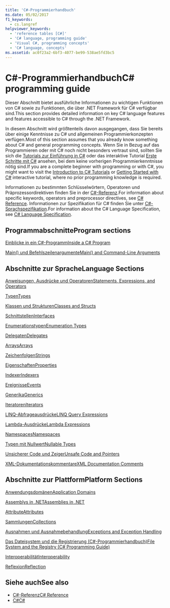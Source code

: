```yaml
---
title: 'C#-Programmierhandbuch'
ms.date: 05/02/2017
f1_keywords:
  - cs.langref
helpviewer_keywords:
  - 'reference tables [C#]'
  - 'C# language, programming guide'
  - 'Visual C#, programming concepts'
  - 'C# language, concepts'
ms.assetid: ac0f23a2-6bf3-4077-be99-538ae5fd3bc5
---
```

# <a name="c-programming-guide"></a><span data-ttu-id="f5a73-102">C#-Programmierhandbuch</span><span class="sxs-lookup"><span data-stu-id="f5a73-102">C# programming guide</span></span>
<span data-ttu-id="f5a73-103">Dieser Abschnitt bietet ausführliche Informationen zu wichtigen Funktionen von C# sowie zu Funktionen, die über .NET Framework für C# verfügbar sind.</span><span class="sxs-lookup"><span data-stu-id="f5a73-103">This section provides detailed information on key C# language features and features accessible to C# through the .NET Framework.</span></span>  
  
 <span data-ttu-id="f5a73-104">In diesem Abschnitt wird größtenteils davon ausgegangen, dass Sie bereits über einige Kenntnisse zu C# und allgemeinen Programmierkonzepten verfügen.</span><span class="sxs-lookup"><span data-stu-id="f5a73-104">Most of this section assumes that you already know something about C# and general programming concepts.</span></span> <span data-ttu-id="f5a73-105">Wenn Sie in Bezug auf das Programmieren oder mit C# noch nicht besonders vertraut sind, sollten Sie sich die [Tutorials zur Einführung in C#](../tutorials/intro-to-csharp/index.md) oder das interaktive Tutorial [Erste Schritte mit C#](https://www.microsoft.com/net/tutorials/csharp/getting-started) ansehen, bei dem keine vorherigen Programmierkenntnisse nötig sind.</span><span class="sxs-lookup"><span data-stu-id="f5a73-105">If you are a complete beginner with programming or with C#, you might want to visit the [Introduction to C# Tutorials](../tutorials/intro-to-csharp/index.md) or [Getting Started with C#](https://www.microsoft.com/net/tutorials/csharp/getting-started) interactive tutorial, where no prior programming knowledge is required.</span></span>  
  
 <span data-ttu-id="f5a73-106">Informationen zu bestimmten Schlüsselwörtern, Operatoren und Präprozessordirektiven finden Sie in der [C#-Referenz](../../csharp/language-reference/index.md).</span><span class="sxs-lookup"><span data-stu-id="f5a73-106">For information about specific keywords, operators and preprocessor directives, see [C# Reference](../../csharp/language-reference/index.md).</span></span> <span data-ttu-id="f5a73-107">Informationen zur Spezifikation für C# finden Sie unter [C#-Sprachspezifikation](../../csharp/language-reference/language-specification/index.md).</span><span class="sxs-lookup"><span data-stu-id="f5a73-107">For information about the C# Language Specification, see [C# Language Specification](../../csharp/language-reference/language-specification/index.md).</span></span>  
  
## <a name="program-sections"></a><span data-ttu-id="f5a73-108">Programmabschnitte</span><span class="sxs-lookup"><span data-stu-id="f5a73-108">Program sections</span></span>

[<span data-ttu-id="f5a73-109">Einblicke in ein C#-Programm</span><span class="sxs-lookup"><span data-stu-id="f5a73-109">Inside a C# Program</span></span>](../../csharp/programming-guide/inside-a-program/index.md)  
  
[<span data-ttu-id="f5a73-110">Main() und Befehlszeilenargumente</span><span class="sxs-lookup"><span data-stu-id="f5a73-110">Main() and Command-Line Arguments</span></span>](../../csharp/programming-guide/main-and-command-args/index.md)  
 
## <a name="language-sections"></a><span data-ttu-id="f5a73-111">Abschnitte zur Sprache</span><span class="sxs-lookup"><span data-stu-id="f5a73-111">Language Sections</span></span>  
[<span data-ttu-id="f5a73-112">Anweisungen, Ausdrücke und Operatoren</span><span class="sxs-lookup"><span data-stu-id="f5a73-112">Statements, Expressions, and Operators</span></span>](../../csharp/programming-guide/statements-expressions-operators/index.md)  

 [<span data-ttu-id="f5a73-113">Typen</span><span class="sxs-lookup"><span data-stu-id="f5a73-113">Types</span></span>](../../csharp/programming-guide/types/index.md)  

 [<span data-ttu-id="f5a73-114">Klassen und Strukturen</span><span class="sxs-lookup"><span data-stu-id="f5a73-114">Classes and Structs</span></span>](../../csharp/programming-guide/classes-and-structs/index.md)  
  
 [<span data-ttu-id="f5a73-115">Schnittstellen</span><span class="sxs-lookup"><span data-stu-id="f5a73-115">Interfaces</span></span>](../../csharp/programming-guide/interfaces/index.md)  

 [<span data-ttu-id="f5a73-116">Enumerationstypen</span><span class="sxs-lookup"><span data-stu-id="f5a73-116">Enumeration Types</span></span>](../../csharp/programming-guide/enumeration-types.md)  
  
 [<span data-ttu-id="f5a73-117">Delegaten</span><span class="sxs-lookup"><span data-stu-id="f5a73-117">Delegates</span></span>](../../csharp/programming-guide/delegates/index.md)  
 
 [<span data-ttu-id="f5a73-118">Arrays</span><span class="sxs-lookup"><span data-stu-id="f5a73-118">Arrays</span></span>](../../csharp/programming-guide/arrays/index.md)  
  
 [<span data-ttu-id="f5a73-119">Zeichenfolgen</span><span class="sxs-lookup"><span data-stu-id="f5a73-119">Strings</span></span>](../../csharp/programming-guide/strings/index.md)  
  
 [<span data-ttu-id="f5a73-120">Eigenschaften</span><span class="sxs-lookup"><span data-stu-id="f5a73-120">Properties</span></span>](../../csharp/programming-guide/classes-and-structs/properties.md)  
  
 [<span data-ttu-id="f5a73-121">Indexer</span><span class="sxs-lookup"><span data-stu-id="f5a73-121">Indexers</span></span>](../../csharp/programming-guide/indexers/index.md)  
  
 [<span data-ttu-id="f5a73-122">Ereignisse</span><span class="sxs-lookup"><span data-stu-id="f5a73-122">Events</span></span>](../../csharp/programming-guide/events/index.md)  
  
 [<span data-ttu-id="f5a73-123">Generika</span><span class="sxs-lookup"><span data-stu-id="f5a73-123">Generics</span></span>](../../csharp/programming-guide/generics/index.md)  
  
 [<span data-ttu-id="f5a73-124">Iteratoren</span><span class="sxs-lookup"><span data-stu-id="f5a73-124">Iterators</span></span>](../../csharp/programming-guide/concepts/iterators.md)
  
 [<span data-ttu-id="f5a73-125">LINQ-Abfrageausdrücke</span><span class="sxs-lookup"><span data-stu-id="f5a73-125">LINQ Query Expressions</span></span>](../../csharp/programming-guide/linq-query-expressions/index.md)  
  
 [<span data-ttu-id="f5a73-126">Lambda-Ausdrücke</span><span class="sxs-lookup"><span data-stu-id="f5a73-126">Lambda Expressions</span></span>](../../csharp/programming-guide/statements-expressions-operators/lambda-expressions.md)  
  
 [<span data-ttu-id="f5a73-127">Namespaces</span><span class="sxs-lookup"><span data-stu-id="f5a73-127">Namespaces</span></span>](../../csharp/programming-guide/namespaces/index.md)  
  
 [<span data-ttu-id="f5a73-128">Typen mit Nullwert</span><span class="sxs-lookup"><span data-stu-id="f5a73-128">Nullable Types</span></span>](../../csharp/programming-guide/nullable-types/index.md)  
  
 [<span data-ttu-id="f5a73-129">Unsicherer Code und Zeiger</span><span class="sxs-lookup"><span data-stu-id="f5a73-129">Unsafe Code and Pointers</span></span>](../../csharp/programming-guide/unsafe-code-pointers/index.md)  
  
 [<span data-ttu-id="f5a73-130">XML-Dokumentationskommentare</span><span class="sxs-lookup"><span data-stu-id="f5a73-130">XML Documentation Comments</span></span>](../../csharp/programming-guide/xmldoc/xml-documentation-comments.md)  
  
## <a name="platform-sections"></a><span data-ttu-id="f5a73-131">Abschnitte zur Plattform</span><span class="sxs-lookup"><span data-stu-id="f5a73-131">Platform Sections</span></span>  
 [<span data-ttu-id="f5a73-132">Anwendungsdomänen</span><span class="sxs-lookup"><span data-stu-id="f5a73-132">Application Domains</span></span>](../../framework/app-domains/application-domains.md)  
  
 [<span data-ttu-id="f5a73-133">Assemblys in .NET</span><span class="sxs-lookup"><span data-stu-id="f5a73-133">Assemblies in .NET</span></span>](../../standard/assembly/index.md)  
  
 [<span data-ttu-id="f5a73-134">Attribute</span><span class="sxs-lookup"><span data-stu-id="f5a73-134">Attributes</span></span>](../../csharp/programming-guide/concepts/attributes/index.md)  
  
 [<span data-ttu-id="f5a73-135">Sammlungen</span><span class="sxs-lookup"><span data-stu-id="f5a73-135">Collections</span></span>](../../csharp/programming-guide/concepts/collections.md)  
  
 [<span data-ttu-id="f5a73-136">Ausnahmen und Ausnahmebehandlung</span><span class="sxs-lookup"><span data-stu-id="f5a73-136">Exceptions and Exception Handling</span></span>](../../csharp/programming-guide/exceptions/index.md)  
  
 [<span data-ttu-id="f5a73-137">Das Dateisystem und die Registrierung (C#-Programmierhandbuch)</span><span class="sxs-lookup"><span data-stu-id="f5a73-137">File System and the Registry (C# Programming Guide)</span></span>](../../csharp/programming-guide/file-system/index.md)  
  
 [<span data-ttu-id="f5a73-138">Interoperabilität</span><span class="sxs-lookup"><span data-stu-id="f5a73-138">Interoperability</span></span>](../../csharp/programming-guide/interop/index.md)  
  
 [<span data-ttu-id="f5a73-139">Reflexion</span><span class="sxs-lookup"><span data-stu-id="f5a73-139">Reflection</span></span>](../../csharp/programming-guide/concepts/reflection.md)  
  
## <a name="see-also"></a><span data-ttu-id="f5a73-140">Siehe auch</span><span class="sxs-lookup"><span data-stu-id="f5a73-140">See also</span></span>

- [<span data-ttu-id="f5a73-141">C#-Referenz</span><span class="sxs-lookup"><span data-stu-id="f5a73-141">C# Reference</span></span>](../../csharp/language-reference/index.md)
- [<span data-ttu-id="f5a73-142">C#</span><span class="sxs-lookup"><span data-stu-id="f5a73-142">C#</span></span>](../../csharp/index.md)
